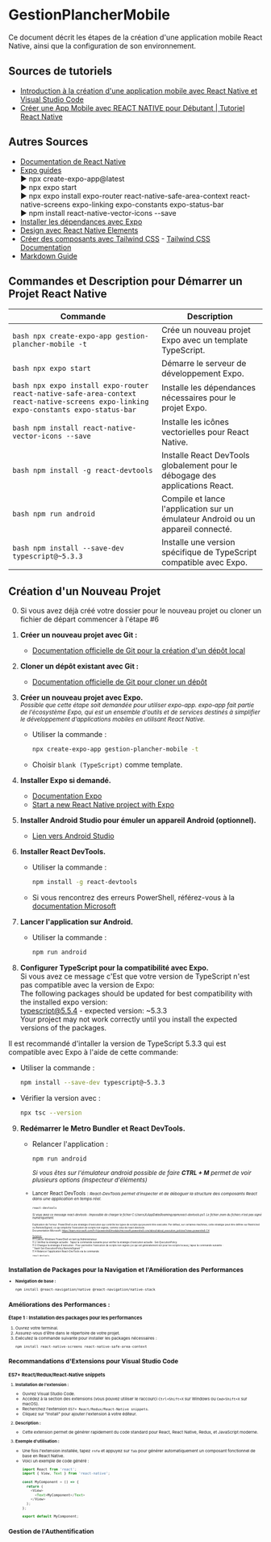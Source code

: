# GestionPlancherMobile

Ce document décrit les étapes de la création d'une application mobile React Native, ainsi que la configuration de son environnement.

## Sources de tutoriels
- [Introduction à la création d'une application mobile avec React Native et Visual Studio Code](https://www.youtube.com/watch?v=gXrBpt9MLzE)
- [Créer une App Mobile avec REACT NATIVE pour Débutant | Tutoriel React Native](https://www.youtube.com/watch?v=o2GUagUfJeA)

## Autres Sources
- [Documentation de React Native](https://reactnative.dev/docs/getting-started)
- [Expo guides](https://docs.expo.dev/guides/overview/)  
► npx create-expo-app@latest  
► npx expo start  
► npx expo install expo-router react-native-safe-area-context react-native-screens expo-linking expo-constants expo-status-bar  
► npm install react-native-vector-icons --save  
- [Installer les dépendances avec Expo](https://docs.expo.dev/router/installation/#install-dependencies)
- [Design avec React Native Elements](https://reactnativeelements.com/docs)
- [Créer des composants avec Tailwind CSS](https://www.youtube.com/watch?v=hAMVFvMB5Jo) - [Tailwind CSS Documentation](https://tailwindcss.com)
- [Markdown Guide](https://www.markdownguide.org/basic-syntax/)

## Commandes et Description pour Démarrer un Projet React Native

| Commande                                                                                               | Description                                                                                                    |
| ------------------------------------------------------------------------------------------------------ | -------------------------------------------------------------------------------------------------------------- |
| ```bash npx create-expo-app gestion-plancher-mobile -t ```                                                       | Crée un nouveau projet Expo avec un template TypeScript.                                                        |
| ```bash npx expo start```                                                                                     | Démarre le serveur de développement Expo.                                                                      |
| ```bash npx expo install expo-router react-native-safe-area-context react-native-screens expo-linking expo-constants expo-status-bar``` | Installe les dépendances nécessaires pour le projet Expo.  |
| ```bash npm install react-native-vector-icons --save```                                                         | Installe les icônes vectorielles pour React Native.                                                             |
| ```bash npm install -g react-devtools```                                                                        | Installe React DevTools globalement pour le débogage des applications React.                                    |
| ```bash npm run android```                                                                                      | Compile et lance l'application sur un émulateur Android ou un appareil connecté.                                |
| ```bash npm install --save-dev typescript@~5.3.3```                                                              | Installe une version spécifique de TypeScript compatible avec Expo.                                             |

## Création d'un Nouveau Projet

0. Si vous avez déjà créé votre dossier pour le nouveau projet ou cloner un fichier de départ commencer à l'étape #6 
1. **Créer un nouveau projet avec Git :**
   - [Documentation officielle de Git pour la création d'un dépôt local](https://git-scm.com/book/fr/v2/Les-bases-de-Git-Initialiser-un-d%C3%A9p%C3%B4t)

2. **Cloner un dépôt existant avec Git :**
   - [Documentation officielle de Git pour cloner un dépôt](https://git-scm.com/book/fr/v2/Les-bases-de-Git-Cloner-un-d%C3%A9p%C3%B4t)

3. **Créer un nouveau projet avec Expo.**  
  <small><i>Possible que cette étape soit demandée pour utiliser expo-app. expo-app fait partie de l'écosystème Expo, qui est un ensemble d'outils et de services destinés à simplifier le développement d'applications mobiles en utilisant React Native.</i></small>  

   - Utiliser la commande : 
     ```bash
     npx create-expo-app gestion-plancher-mobile -t 
     ```  
   - Choisir `blank (TypeScript)` comme template.

4. **Installer Expo si demandé.**
   - [Documentation Expo](https://docs.expo.dev/get-started/set-up-your-environment/?platform)
   - [Start a new React Native project with Expo](https://reactnative.dev/docs/environment-setup)

5. **Installer Android Studio pour émuler un appareil Android (optionnel).**  
  <small><i></i></small>
   - [Lien vers Android Studio](https://developer.android.com/studio?hl=fr)

6. **Installer React DevTools.**
   - Utiliser la commande : 
     ```bash
     npm install -g react-devtools
     ```
   - Si vous rencontrez des erreurs PowerShell, référez-vous à la [documentation Microsoft](https://learn.microsoft.com/fr-fr/powershell/module/microsoft.powershell.core/about/about_execution_policies?view=powershell-7.4)

7. **Lancer l'application sur Android.**
   - Utiliser la commande : 
     ```bash
     npm run android
     ```

8. **Configurer TypeScript pour la compatibilité avec Expo.**  
Si vous avez ce message c'Est que votre version de TypeScript n'est pas compatible avec la version de Expo:  
The following packages should be updated for best compatibility with the installed expo version:  
  typescript@5.5.4 - expected version: ~5.3.3  
Your project may not work correctly until you install the expected versions of the packages.  

Il est recommandé d'intaller la version de TypeScript 5.3.3 qui est compatible avec Expo à l'aide de cette commande:  
   - Utiliser la commande : 
     ```bash
     npm install --save-dev typescript@~5.3.3
     ```
   - Vérifier la version avec : 
     ```bash
     npx tsc --version
     ```

9. **Redémarrer le Metro Bundler et React DevTools.**
   - Relancer l'application : 
     ```bash
     npm run android
     ```  
     <small><i>Si vous êtes sur l'émulateur android possible de faire **CTRL + M** permet de voir plusieurs options (inspecteur d'éléments)</i><small>  
   - Lancer React DevTools : 
      <small><i>React-DevTools permet d'inspecter et de déboguer la structure des composants React dans une application en temps réel.</i><small>  
     ```bash
     react-devtools
     ```  
       
       <small><i>Si vous avez ce message react-devtools : Impossible de charger le fichier C:\Users\X\AppData\Roaming\npm\react-devtools.ps1. Le fichier (nom du fichier) n’est pas signé numériquement. </i><small>  
          
        Explication de l'erreur: PowerShell a une stratégie d'exécution qui contrôle les types de scripts qui peuvent être exécutés. Par défaut, sur certaines machines, cette stratégie peut être définie sur Restricted ou RemoteSigned, ce qui empêche l'exécution de scripts non signés, comme celui de react-devtools.  
        Documentation Microsoft: https://learn.microsoft.com/fr-fr/powershell/module/microsoft.powershell.core/about/about_execution_policies?view=powershell-7.4   
  
        <u>Solution:</u>  
        11.1 Lancer Windows PowerShell en tant qu'Administrateur.  
        11.2 Vérifiez la stratégie actuelle : Tapez la commande suivante pour vérifier la stratégie d'exécution actuelle : Get-ExecutionPolicy  
        11.3 Changez la stratégie d'exécution : Pour permettre l'exécution de scripts non signés (ce qui est généralement sûr pour les scripts locaux), tapez la commande suivante :   
        '''bash
        Set-ExecutionPolicy RemoteSigned
        '''   
        11.4 Relancer l'application React-DevTools via la commande:
        ```bash
        react-devtools
        ```  
  
## Installation de Packages pour la Navigation et l'Amélioration des Performances

- **Navigation de base :**
  ```bash
  npm install @react-navigation/native @react-navigation/native-stack
  ```
## **Améliorations des Performances :**

### Étape 1 : Installation des packages pour les performances

1. Ouvrez votre terminal.
2. Assurez-vous d'être dans le répertoire de votre projet.
3. Exécutez la commande suivante pour installer les packages nécessaires :
   ```bash
   npm install react-native-screens react-native-safe-area-context
   ```

## **Recommandations d'Extensions pour Visual Studio Code**

### ES7+ React/Redux/React-Native snippets

1. **Installation de l'extension :**
   - Ouvrez Visual Studio Code.
   - Accédez à la section des extensions (vous pouvez utiliser le raccourci `Ctrl+Shift+X` sur Windows ou `Cmd+Shift+X` sur macOS).
   - Recherchez l'extension `ES7+ React/Redux/React-Native snippets`.
   - Cliquez sur "Install" pour ajouter l'extension à votre éditeur.
   
2. **Description :**
   - Cette extension permet de générer rapidement du code standard pour React, React Native, Redux, et JavaScript moderne.
   
3. **Exemple d'utilisation :**
   - Une fois l'extension installée, tapez `rnfe` et appuyez sur `Tab` pour générer automatiquement un composant fonctionnel de base en React Native.
   - Voici un exemple de code généré :
     ```javascript
     import React from 'react';
     import { View, Text } from 'react-native';

     const MyComponent = () => {
       return (
         <View>
           <Text>MyComponent</Text>
         </View>
       );
     };

     export default MyComponent;
     ```

## Gestion de l'Authentification

